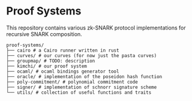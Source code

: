 # Proof Systems

This repository contains various zk-SNARK protocol implementations for recursive SNARK composition.

```
proof-systems/
├── cairo # a Cairo runner written in rust
├── curves/ # our curves (for now just the pasta curves)
├── groupmap/ # TODO: description
├── kimchi/ # our proof system
├── ocaml/ # ocaml bindings generator tool
├── oracle/ # implementation of the poseidon hash function
├── poly-commitment/ # polynomial commitment code
├── signer/ # implementation of schnorr signature scheme
└── utils/ # collection of useful functions and traits
```
